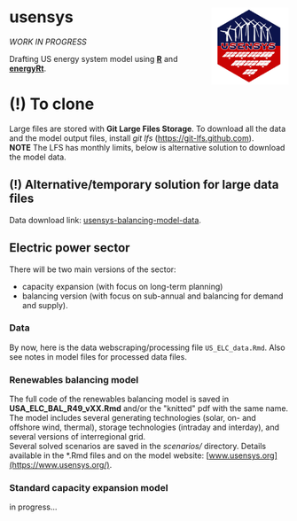 # usensys  <a href='http://www.usensys.org/'><img src='img/logo.svg' align="right" height="139" /></a>

*WORK IN PROGRESS*  

Drafting US energy system model using [**R**](https://www.r-project.org/) and [**energyRt**](https://github.com/energyRt/energyRt).  

# (!) To clone
Large files are stored with **Git Large Files Storage**. To download all the data and the model output files, install *git lfs* (https://git-lfs.github.com).  
**NOTE** The LFS has monthly limits, below is alternative solution to download the model data.  

## (!) Alternative/temporary solution for large data files
Data download link: [usensys-balancing-model-data](https://www.dropbox.com/transfer/AAAAAP1eJGr_BoOzVpyeuxur8jcZNegmE8DOjFZfuQFDW56K9rRyMxo).


## Electric power sector  
There will be two main versions of the sector:  
* capacity expansion (with focus on long-term planning)  
* balancing version (with focus on sub-annual and balancing for demand and supply).  

### Data 
By now, here is the data webscraping/processing file `US_ELC_data.Rmd`. Also see notes in model files for processed data files.  

### Renewables balancing model  
The full code of the renewables balancing model is saved in **USA_ELC_BAL_R49_vXX.Rmd** and/or the "knitted" pdf with the same name. The model includes several generating technologies (solar, on- and offshore wind, thermal), storage technologies (intraday and interday), and several versions of interregional grid.  
Several solved scenarios are saved in the *scenarios/* directory. Details available in the *.Rmd files and on the model website: [www.usensys.org](https://www.usensys.org/).   


### Standard capacity expansion model  
in progress...  

